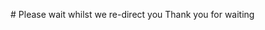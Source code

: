 <head>
<!-- Global site tag (gtag.js) - Google Analytics -->
<script async src="https://www.googletagmanager.com/gtag/js?id=G-XCPKCEX7WB"></script>
<script>
  window.dataLayer = window.dataLayer || [];
  function gtag(){dataLayer.push(arguments);}
  gtag('js', new Date());

  gtag('config', 'G-XCPKCEX7WB');
</script>
<!-- redirect -->
<meta http-equiv="Refresh" content="1; url='https://online.getsquire.com/book/headcase-barbers-farnham-england'" />

</head>
# Please wait whilst we re-direct you
Thank you for waiting